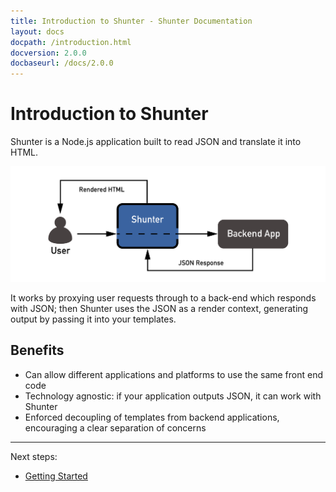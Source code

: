 ```yaml
---
title: Introduction to Shunter - Shunter Documentation
layout: docs
docpath: /introduction.html
docversion: 2.0.0
docbaseurl: /docs/2.0.0
---
```


Introduction to Shunter
=======================

Shunter is a Node.js application built to read JSON and translate it into HTML.

![Shunter as a proxy](/docs/2.0.0/diagram.png)

It works by proxying user requests through to a back-end which responds with JSON; then Shunter uses the JSON as a render context, generating output by passing it into your templates.


Benefits
--------

- Can allow different applications and platforms to use the same front end code
- Technology agnostic: if your application outputs JSON, it can work with Shunter
- Enforced decoupling of templates from backend applications, encouraging a clear separation of concerns


---

Next steps:

- [Getting Started](getting-started.html)
